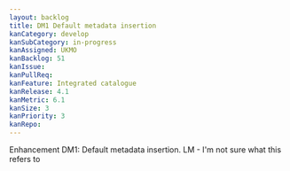 ```yaml
---
layout: backlog
title: DM1 Default metadata insertion
kanCategory: develop
kanSubCategory: in-progress
kanAssigned: UKMO
kanBacklog: 51
kanIssue:
kanPullReq:
kanFeature: Integrated catalogue
kanRelease: 4.1
kanMetric: 6.1
kanSize: 3
kanPriority: 3
kanRepo: 
---
```

Enhancement DM1: Default metadata insertion. LM - I'm not sure what this refers to
